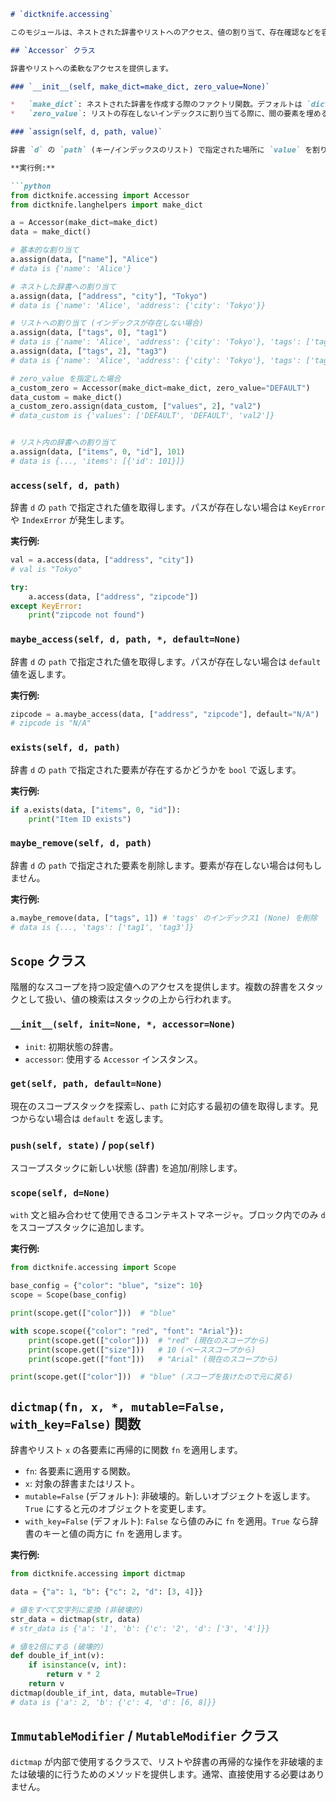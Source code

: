 ```markdown
# `dictknife.accessing`

このモジュールは、ネストされた辞書やリストへのアクセス、値の割り当て、存在確認などを容易にするためのユーティリティを提供します。

## `Accessor` クラス

辞書やリストへの柔軟なアクセスを提供します。

### `__init__(self, make_dict=make_dict, zero_value=None)`

*   `make_dict`: ネストされた辞書を作成する際のファクトリ関数。デフォルトは `dictknife.langhelpers.make_dict` (通常は `OrderedDict` を返します)。
*   `zero_value`: リストの存在しないインデックスに割り当てる際に、間の要素を埋めるためのデフォルト値。デフォルトは `None`。

### `assign(self, d, path, value)`

辞書 `d` の `path` (キー/インデックスのリスト) で指定された場所に `value` を割り当てます。途中の辞書やリストが存在しない場合は自動的に作成します。

**実行例:**

```python
from dictknife.accessing import Accessor
from dictknife.langhelpers import make_dict

a = Accessor(make_dict=make_dict)
data = make_dict()

# 基本的な割り当て
a.assign(data, ["name"], "Alice")
# data is {'name': 'Alice'}

# ネストした辞書への割り当て
a.assign(data, ["address", "city"], "Tokyo")
# data is {'name': 'Alice', 'address': {'city': 'Tokyo'}}

# リストへの割り当て (インデックスが存在しない場合)
a.assign(data, ["tags", 0], "tag1")
# data is {'name': 'Alice', 'address': {'city': 'Tokyo'}, 'tags': ['tag1']}
a.assign(data, ["tags", 2], "tag3")
# data is {'name': 'Alice', 'address': {'city': 'Tokyo'}, 'tags': ['tag1', None, 'tag3']}

# zero_value を指定した場合
a_custom_zero = Accessor(make_dict=make_dict, zero_value="DEFAULT")
data_custom = make_dict()
a_custom_zero.assign(data_custom, ["values", 2], "val2")
# data_custom is {'values': ['DEFAULT', 'DEFAULT', 'val2']}


# リスト内の辞書への割り当て
a.assign(data, ["items", 0, "id"], 101)
# data is {..., 'items': [{'id': 101}]}
```

### `access(self, d, path)`

辞書 `d` の `path` で指定された値を取得します。パスが存在しない場合は `KeyError` や `IndexError` が発生します。

**実行例:**

```python
val = a.access(data, ["address", "city"])
# val is "Tokyo"

try:
    a.access(data, ["address", "zipcode"])
except KeyError:
    print("zipcode not found")
```

### `maybe_access(self, d, path, *, default=None)`

辞書 `d` の `path` で指定された値を取得します。パスが存在しない場合は `default` 値を返します。

**実行例:**

```python
zipcode = a.maybe_access(data, ["address", "zipcode"], default="N/A")
# zipcode is "N/A"
```

### `exists(self, d, path)`

辞書 `d` の `path` で指定された要素が存在するかどうかを `bool` で返します。

**実行例:**

```python
if a.exists(data, ["items", 0, "id"]):
    print("Item ID exists")
```

### `maybe_remove(self, d, path)`

辞書 `d` の `path` で指定された要素を削除します。要素が存在しない場合は何もしません。

**実行例:**

```python
a.maybe_remove(data, ["tags", 1]) # 'tags' のインデックス1 (None) を削除
# data is {..., 'tags': ['tag1', 'tag3']}
```

## `Scope` クラス

階層的なスコープを持つ設定値へのアクセスを提供します。複数の辞書をスタックとして扱い、値の検索はスタックの上から行われます。

### `__init__(self, init=None, *, accessor=None)`

*   `init`: 初期状態の辞書。
*   `accessor`: 使用する `Accessor` インスタンス。

### `get(self, path, default=None)`

現在のスコープスタックを探索し、`path` に対応する最初の値を取得します。見つからない場合は `default` を返します。

### `push(self, state)` / `pop(self)`

スコープスタックに新しい状態 (辞書) を追加/削除します。

### `scope(self, d=None)`

`with` 文と組み合わせて使用できるコンテキストマネージャ。ブロック内でのみ `d` をスコープスタックに追加します。

**実行例:**

```python
from dictknife.accessing import Scope

base_config = {"color": "blue", "size": 10}
scope = Scope(base_config)

print(scope.get(["color"]))  # "blue"

with scope.scope({"color": "red", "font": "Arial"}):
    print(scope.get(["color"]))  # "red" (現在のスコープから)
    print(scope.get(["size"]))   # 10 (ベーススコープから)
    print(scope.get(["font"]))   # "Arial" (現在のスコープから)

print(scope.get(["color"]))  # "blue" (スコープを抜けたので元に戻る)
```

## `dictmap(fn, x, *, mutable=False, with_key=False)` 関数

辞書やリスト `x` の各要素に再帰的に関数 `fn` を適用します。

*   `fn`: 各要素に適用する関数。
*   `x`: 対象の辞書またはリスト。
*   `mutable=False` (デフォルト): 非破壊的。新しいオブジェクトを返します。`True` にすると元のオブジェクトを変更します。
*   `with_key=False` (デフォルト): `False` なら値のみに `fn` を適用。`True` なら辞書のキーと値の両方に `fn` を適用します。

**実行例:**

```python
from dictknife.accessing import dictmap

data = {"a": 1, "b": {"c": 2, "d": [3, 4]}}

# 値をすべて文字列に変換 (非破壊的)
str_data = dictmap(str, data)
# str_data is {'a': '1', 'b': {'c': '2', 'd': ['3', '4']}}

# 値を2倍にする (破壊的)
def double_if_int(v):
    if isinstance(v, int):
        return v * 2
    return v
dictmap(double_if_int, data, mutable=True)
# data is {'a': 2, 'b': {'c': 4, 'd': [6, 8]}}
```

## `ImmutableModifier` / `MutableModifier` クラス

`dictmap` が内部で使用するクラスで、リストや辞書の再帰的な操作を非破壊的または破壊的に行うためのメソッドを提供します。通常、直接使用する必要はありません。
```
